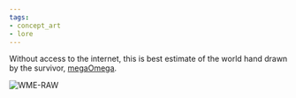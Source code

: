 ```yaml
---
tags:
- concept_art
- lore
---
```


Without access to the internet, this is best estimate of the world hand drawn by the survivor, [megaOmega](https://github.com/HelixNebulaStudio/RiseOfTheDead/discussions/911#discussion-7798847).

![WME-RAW](https://github.com/user-attachments/assets/61207cae-6fee-4617-9fdd-0d716aa2265f) 